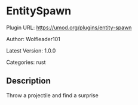 # EntitySpawn

Plugin URL: https://umod.org/plugins/entity-spawn

Author: Wolfleader101

Latest Version: 1.0.0

Categories: rust

## Description

Throw a projectile and find a surprise
